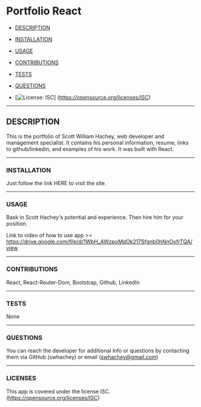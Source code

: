 # Portfolio React
- [DESCRIPTION](#description)
- [INSTALLATION](#installation)
- [USAGE](#usage)
- [CONTRIBUTIONS](#contributions)
- [TESTS](#tests)
- [QUESTIONS](#questions)

- [![License: ISC](https://img.shields.io/badge/License-ISC-blueviolet.svg)]
(https://opensource.org/licenses/ISC)
___________________________

## DESCRIPTION
This is the portfolio of Scott William Hachey, web developer and management specialist. It contains his personal information, resume, links to github/linkedin, and examples of his work. It was built with React.

___________________________

### INSTALLATION
Just follow the link HERE to visit the site.

___________________________

### USAGE
Bask in Scott Hachey's potential and experience. Then hire him for your position.

Link to video of how to use app >> https://drive.google.com/file/d/1WbH_AWzpoMdOk217Sfgnb0hNnOxfrTQA/view

___________________________

### CONTRIBUTIONS
React, React-Router-Dom, Bootstrap, Github, LinkedIn

___________________________

### TESTS
None

___________________________

### QUESTIONS
You can reach the developer for additional info or questions by contacting them via GitHub (swhachey) or email (swhachey@gmail.com)

___________________________
### LICENSES 
This app is covered under the license ISC. (https://opensource.org/licenses/ISC)
